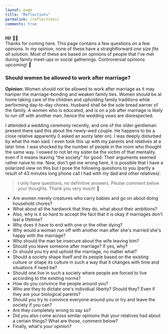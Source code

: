 ```yaml
---
layout: page
title: "Reflections"
permalink: /reflections/
comments: true
---
```

**Hi!** 🙆🏻‍
<br>
Thanks for coming here. This page contains a few questions on a few opinions. In my opinion, none of these have a straightforward *one size fits all* solution. Most of these are based on opinions of people that I've met during family meet-ups or social gatherings. <red>Controversial opinions upcoming! 🚩</red>

### Should women be allowed to work after marriage?
**Opinion:** Women should not be allowed to work after marriage as it may hamper the marriage-bonding and weaken family ties. Women should be at home taking care of the children and upholding family traditions while performing day-to-day chores. Husband shall be the sole bread earner of the family. A women who is educated, and is on a job after marriage is likely to run off with another man, hence the wedding vows are disrespected.

I attended a wedding ceremony recently, and one of the older gentleman present there said this about the newly-wed couple. He happens to be a close relative apparently (I asked an aunty later on). I was deeply disturbed by what the man said. I even took this up with my parents and relatives at a later time. I was shocked by the number of people in the room who thought the same way. I vowed to not let my sister be the victim of that mentality even if it means leaving "the society" for good. Their arguments seemed rather naive to me. Now, don't get me wrong here, it is possible that I have a polarized view on this but I pose the following questions to you (partly a result of 43 minutes long phone call I had with my dad and other relatives):

> I only have questions, no definitive answers. Please comment below your thoughts. Thank you very much! 🥺

 - Are women merely creatures who carry babies and go on about doing household chores?
 - What about all the hardwork that they do, what about their ambitions?
 - Also, why is it so hard to accept the fact that it is okay if marriages don't last a lifetime?
 - Why does it have to end with one or the other dying?
 - Why would a woman run off with another man after she's married she's happy with the marriage?
 - Why should the man be insecure about the wife leaving him?
 - Should you leave someone after marriage? If yes, why?
 - Or should you try and uphold the marriage, no matter what?
 - Should a society shape itself and its people based on the existing culture or shape its culture in such a way that it changes with time and situations if need be?
 - Should one live in such a society where people are forced to live according to the existing norms?
 - How do you convince the people around you?
 - Who are they to dictate one's individual liberty? Should they? Even if they are your biological parents?
 - Should you try to convince everyone around you or try and leave the society if you can?
 - Are they completely wrong to say so?
 - Did you also come across similar opinions that your relatives had about a certain things? What are those, comment below?
 - <red>Finally, what's your opinion?</red>
